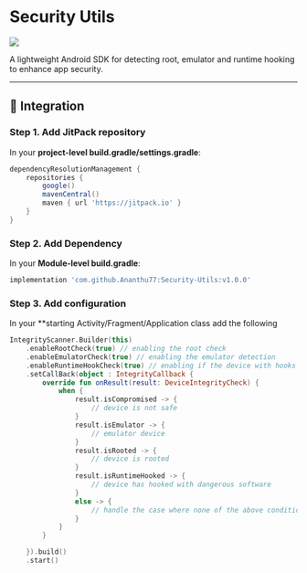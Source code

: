 # Security Utils

[![](https://jitpack.io/v/yourusername/RootIntegritySDK.svg)](https://jitpack.io/#yourusername/RootIntegritySDK)

A lightweight Android SDK for detecting root, emulator and runtime hooking to enhance app security.

---

## 🚀 **Integration**

### **Step 1. Add JitPack repository**

In your **project-level build.gradle/settings.gradle**:

```gradle
dependencyResolutionManagement {
    repositories {
        google()
        mavenCentral()
        maven { url 'https://jitpack.io' }
    }
}
```
### **Step 2. Add Dependency**

In your **Module-level build.gradle**:

```gradle
implementation 'com.github.Ananthu77:Security-Utils:v1.0.0'
```
### **Step 3. Add configuration**

In your **starting Activity/Fragment/Application class add the following
```kotlin
IntegrityScanner.Builder(this)
    .enableRootCheck(true) // enabling the root check
    .enableEmulatorCheck(true) // enabling the emulator detection
    .enableRuntimeHookCheck(true) // enabling if the device with hooks to bypass
    .setCallBack(object : IntegrityCallback {
        override fun onResult(result: DeviceIntegrityCheck) {
            when {
                result.isCompromised -> {
                    // device is not safe
                }
                result.isEmulator -> {
                    // emulator device
                }
                result.isRooted -> {
                    // device is rooted
                }
                result.isRuntimeHooked -> {
                    // device has hooked with dangerous software
                }
                else -> {
                    // handle the case where none of the above conditions are met
                }
            }
        }

    }).build()
    .start()
```

